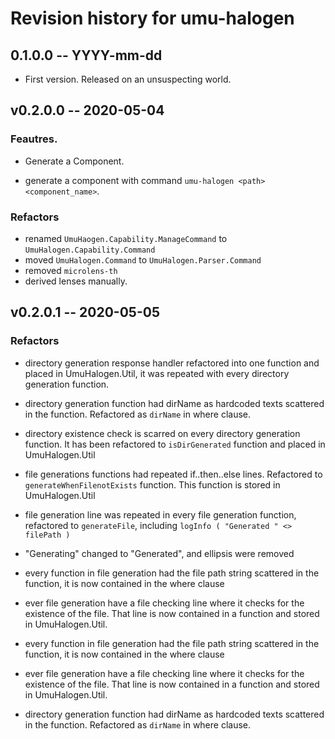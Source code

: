 # Revision history for umu-halogen

## 0.1.0.0 -- YYYY-mm-dd

* First version. Released on an unsuspecting world.

## v0.2.0.0 -- 2020-05-04

### Feautres.
* Generate a Component.
- generate a component with command `umu-halogen <path> <component_name>`.

### Refactors
- renamed `UmuHaogen.Capability.ManageCommand`  to `UmuHalogen.Capability.Command`
- moved `UmuHalogen.Command` to `UmuHalogen.Parser.Command`
- removed `microlens-th`
- derived lenses manually.

## v0.2.0.1 -- 2020-05-05

### Refactors
* directory generation response handler refactored into one function and
placed in UmuHalogen.Util, it was repeated with every directory
generation function.

* directory generation function had dirName as hardcoded texts scattered
in the function. Refactored as `dirName` in where clause.

* directory existence check is scarred on every directory generation function.
It has been refactored to `isDirGenerated` function and placed in UmuHalogen.Util

* file generations functions had repeated if..then..else lines. Refactored
to `generateWhenFilenotExists` function. This function is stored in UmuHalogen.Util

* file generation line was repeated in every file generation function,
refactored to `generateFile`, including `logInfo ( "Generated " <> filePath )`

* "Generating" changed to "Generated", and ellipsis were removed

* every function in file generation had the file path string scattered
  in the function, it is now contained in the where clause

* ever file generation have a file checking line where it checks for the
  existence of the file. That line is now contained in a function and
  stored in UmuHalogen.Util.

* every function in file generation had the file path string scattered
  in the function, it is now contained in the where clause

* ever file generation have a file checking line where it checks for the
  existence of the file. That line is now contained in a function and
  stored in UmuHalogen.Util.

* directory generation function had dirName as hardcoded texts scattered
in the function. Refactored as `dirName` in where clause.
